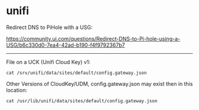 # unifi

Redirect DNS to PiHole with a USG:

https://community.ui.com/questions/Redirect-DNS-to-Pi-hole-using-a-USG/b6c330d0-7ea4-42ad-b190-f4f9792367b7

------

File on a UCK (Unifi Cloud Key) v1:

	cat /srv/unifi/data/sites/default/config.gateway.json

Other Versions of CloudKey/UDM, config.gateway.json may exist then in this location:

	cat /usr/lib/unifi/data/sites/default/config.gateway.json
	
	
